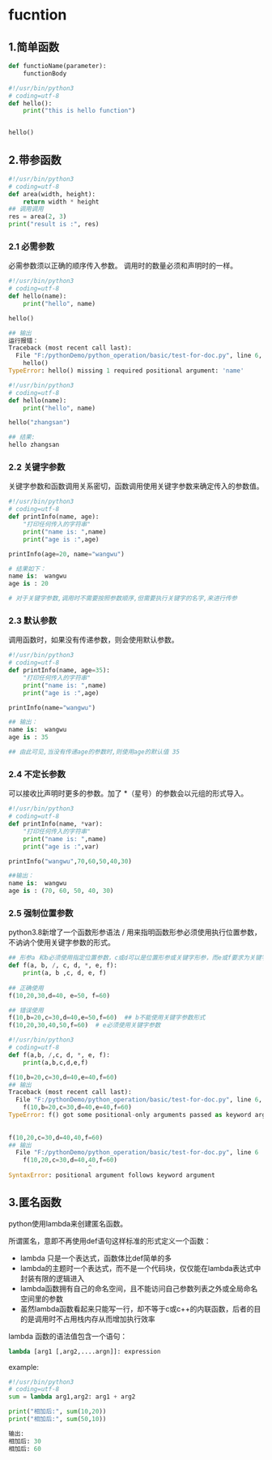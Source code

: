 # fucntion

## 1.简单函数

```python
def functioName(parameter):
    functionBody
```



```python
#!/usr/bin/python3
# coding=utf-8
def hello():
    print("this is hello function")


hello()
```



## 2.带参函数

```python
#!/usr/bin/python3
# coding=utf-8
def area(width, height):
    return width * height
## 调用调用
res = area(2, 3)
print("result is :", res)
```

### 2.1 必需参数

必需参数须以正确的顺序传入参数。 调用时的数量必须和声明时的一样。

```python
#!/usr/bin/python3
# coding=utf-8
def hello(name):
    print("hello", name)

hello()

## 输出
运行报错：
Traceback (most recent call last):
  File "F:/pythonDemo/python_operation/basic/test-for-doc.py", line 6, in <module>
    hello()
TypeError: hello() missing 1 required positional argument: 'name'
```

```python
#!/usr/bin/python3
# coding=utf-8
def hello(name):
    print("hello", name)

hello("zhangsan")

## 结果:
hello zhangsan
```



### 2.2 关键字参数

关键字参数和函数调用关系密切，函数调用使用关键字参数来确定传入的参数值。

```python
#!/usr/bin/python3
# coding=utf-8
def printInfo(name, age):
    "打印任何传入的字符串"
    print("name is: ",name)
    print("age is :",age)

printInfo(age=20, name="wangwu")

# 结果如下：
name is:  wangwu
age is : 20

# 对于关键字参数,调用时不需要按照参数顺序,但需要执行关键字的名字,来进行传参
```



### 2.3 默认参数

调用函数时，如果没有传递参数，则会使用默认参数。

```python
#!/usr/bin/python3
# coding=utf-8
def printInfo(name, age=35):
    "打印任何传入的字符串"
    print("name is: ",name)
    print("age is :",age)

printInfo(name="wangwu")

## 输出：
name is:  wangwu
age is : 35

## 由此可见,当没有传递age的参数时,则使用age的默认值 35
```



### 2.4 不定长参数

可以接收比声明时更多的参数。加了 *（星号）的参数会以元组的形式导入。

```python
#!/usr/bin/python3
# coding=utf-8
def printInfo(name, *var):
    "打印任何传入的字符串"
    print("name is: ",name)
    print("age is :",var)

printInfo("wangwu",70,60,50,40,30)

##输出：
name is:  wangwu
age is : (70, 60, 50, 40, 30)
```

### 2.5 强制位置参数

python3.8新增了一个函数形参语法  / 用来指明函数形参必须使用执行位置参数，不讷讷个使用关键字参数的形式。

```python
## 形参a 和b必须使用指定位置参数，c或d可以是位置形参或关键字形参，而e或f要求为关键字形参
def f(a, b, /, c, d, *, e, f):
    print(a, b ,c, d, e, f)
    
## 正确使用
f(10,20,30,d=40, e=50, f=60)

## 错误使用
f(10,b=20,c=30,d=40,e=50,f=60)  ## b不能使用关键字参数形式
f(10,20,30,40,50,f=60)	# e必须使用关键字参数
```

```python
#!/usr/bin/python3
# coding=utf-8
def f(a,b, /,c, d, *, e, f):
    print(a,b,c,d,e,f)

f(10,b=20,c=30,d=40,e=40,f=60)
## 输出
Traceback (most recent call last):
  File "F:/pythonDemo/python_operation/basic/test-for-doc.py", line 6, in <module>
    f(10,b=20,c=30,d=40,e=40,f=60)
TypeError: f() got some positional-only arguments passed as keyword arguments: 'b'
       
    
f(10,20,c=30,d=40,40,f=60)
## 输出
  File "F:/pythonDemo/python_operation/basic/test-for-doc.py", line 6
    f(10,20,c=30,d=40,40,f=60)
                      ^
SyntaxError: positional argument follows keyword argument
```





## 3.匿名函数

python使用lambda来创建匿名函数。

所谓匿名，意即不再使用def语句这样标准的形式定义一个函数：

* lambda 只是一个表达式，函数体比def简单的多
* lambda的主题时一个表达式，而不是一个代码块，仅仅能在lambda表达式中封装有限的逻辑进入
* lambda函数拥有自己的命名空间，且不能访问自己参数列表之外或全局命名空间里的参数
* 虽然lambda函数看起来只能写一行，却不等于c或c++的内联函数，后者的目的是调用时不占用栈内存从而增加执行效率

lambda 函数的语法值包含一个语句：

```python
lambda [arg1 [,arg2,....argn]]: expression
```

example:

```python
#!/usr/bin/python3
# coding=utf-8
sum = lambda arg1,arg2: arg1 + arg2

print("相加后:", sum(10,20))
print("相加后:", sum(50,10))

输出:
相加后: 30
相加后: 60
```





























